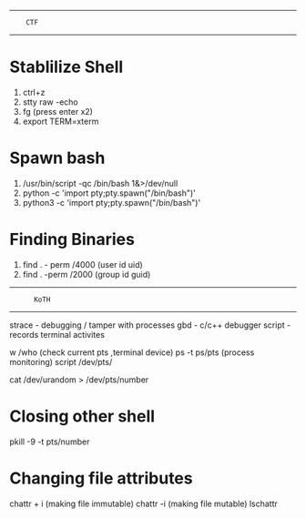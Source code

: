 ---------------------------------
		CTF
---------------------------------

# Stablilize Shell
1) ctrl+z
2) stty raw -echo
3) fg (press enter x2)
4) export TERM=xterm

# Spawn bash
1) /usr/bin/script -qc /bin/bash 1&>/dev/null
2) python -c 'import pty;pty.spawn("/bin/bash")'
3) python3 -c 'import pty;pty.spawn("/bin/bash")'


# Finding Binaries

1) find . - perm /4000 (user id uid) 
2) find . -perm /2000 (group id guid)
----------------------------------
	      KoTH
----------------------------------

strace - debugging / tamper with processes
gbd  - c/c++ debugger
script - records terminal activites

w /who (check current pts ,terminal device)
ps -t ps/pts<number> (process monitoring)
script /dev/pts/<number>

cat /dev/urandom > /dev/pts/number

# Closing other shell

pkill -9 -t pts/number

# Changing file attributes

chattr + i <filename> (making file immutable)
chattr -i <filename> (making file mutable)
lschattr <filename>